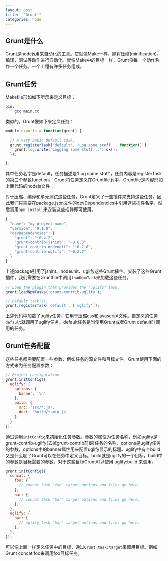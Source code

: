 ```yaml
---
layout: post
title:  "Grunt!"
categories: node
---
```


## Grunt是什么

Grunt是nodejs用来自动化的工具。它就像Make一样，能将压缩(minification)，编译，测试等动作进行自动化。就像Make中的目标一样，Grunt将每一个动作称作一个任务。一个工程有许多任务组成。

## Grunt任务

Makefile形如如下所示来定义目标：

```sh
bin: 
	gcc main.cc
```

类似的，Grunt像如下来定义任务：

```js
module.exports = function(grunt) {

  // A very basic default task.
  grunt.registerTask('default', 'Log some stuff.', function() {
    grunt.log.write('Logging some stuff...').ok();
  });

};
```

其中任务名字是default，任务描述是'Log some stuff'，任务内容是registerTask的第三个参数function。
Grunt将任务定义在Gruntfile.js中，Gruntfile是内容形如上面代码的nodejs文件：

对于压缩、编译和单元测试这些任务，Grunt定义了一些插件来支持这些任务。因此我们只需要在package.json文件的devDependencies中引用这些插件名字，然后调用`npm install`来安装这些插件即可使用。

```js
{
  "name": "my-project-name",
  "version": "0.1.0",
  "devDependencies": {
    "grunt": "~0.4.2",
    "grunt-contrib-jshint": "~0.6.3",
    "grunt-contrib-nodeunit": "~0.2.0",
    "grunt-contrib-uglify": "~0.2.2"
  }
}
```

上述package引用了jshint、nodeunit、uglify这些Grunt插件。安装了这些Grunt插件，我们需要在Gruntfile中调用`loadNpmTask`来加载这些任务。

```js
// Load the plugin that provides the "uglify" task.
grunt.loadNpmTasks('grunt-contrib-uglify');

// Default task(s).
grunt.registerTask('default', ['uglify']);
```

上述代码中加载了uglify任务，它用于压缩css和javascript文件。自定义的任务`default`就调用了uglify任务。default任务是当使用Grunt或者Grunt default时调用的任务。

## Grunt任务配置

这些任务都需要配置一些参数，例如任务的源文件和目标文件。Grunt使用下面的方式来为任务配置参数：

```js
// Project configuration.
grunt.initConfig({
  uglify: {
    options: {
      banner: '\n'
    },
    build: {
      src: 'src/*.js',
      dest: 'build/*.min.js'
    }
  }
});
```

通过调用`initConfig`来初始化任务参数。参数的属性为任务名称，例如uglify是grunt-contrib-uglify(去掉grunt-contrib前缀)任务的名称，options是uglify任务的参数，options中的banner属性用来配置uglify显示的标题。uglify中有个build又是什么呢？Grunt可以在任务中定义目标。build就是uglify的一个目标，build中的参数是目标需要的参数，对于这些目标Grunt可以使用 uglify:build 来调用。

```js
grunt.initConfig({
  concat: {
    foo: {
      // concat task "foo" target options and files go here.
    },
    bar: {
      // concat task "bar" target options and files go here.
    },
  },
  uglify: {
    bar: {
      // uglify task "bar" target options and files go here.
    },
  },
});
```

可以像上面一样定义任务中的目标，通过`Grunt task:target`来调用目标。例如Grunt concat:foo来调用foo目标任务。